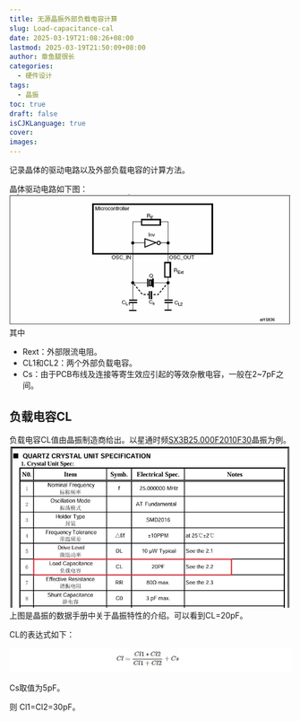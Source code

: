 ```yaml
---
title: 无源晶振外部负载电容计算
slug: Load-capacitance-cal
date: 2025-03-19T21:08:26+08:00
lastmod: 2025-03-19T21:50:09+08:00
author: 章鱼腿很长
categories:
  - 硬件设计
tags:
  - 晶振
toc: true
draft: false
isCJKLanguage: true
cover: 
images:
---
```


记录晶体的驱动电路以及外部负载电容的计算方法。

<!--more-->

晶体驱动电路如下图：
![|700x324](./index-1742389829458.webp)
其中
* Rext：外部限流电阻。
* CL1和CL2：两个外部负载电容。
* Cs：由于PCB布线及连接等寄生效应引起的等效杂散电容，一般在2~7pF之间。

## 负载电容CL
负载电容CL值由晶振制造商给出。以星通时频[SX3B25.000F2010F30](https://item.szlcsc.com/3151500.html?fromZone=s_s__%252225M%2520%25E6%2597%25A0%25E6%25BA%2590%25E6%2599%25B6%25E6%258C%25AF%2522&spm=sc.gb.xh30.zy.n&lcsc_vid=EVJaBVwCQVNfXlwDT1RfUVwDEQRWX1BVT1NcBVQFRlgxVlNSRVJXV1VXRFZeUDsOAxUeFF5JWBYZEEoVDQ0NFAdIFA4DSA%3D%3D)晶振为例。
![|700x403](./index-1742390368679.webp)
上图是晶振的数据手册中关于晶振特性的介绍。可以看到CL=20pF。

CL的表达式如下：

![|700x61](./index-1742392194607.webp)

Cs取值为5pF。

则 Cl1=Cl2=30pF。